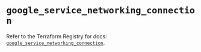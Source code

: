 # `google_service_networking_connection`

Refer to the Terraform Registry for docs: [`google_service_networking_connection`](https://registry.terraform.io/providers/hashicorp/google-beta/5.11.0/docs/resources/google_service_networking_connection).

